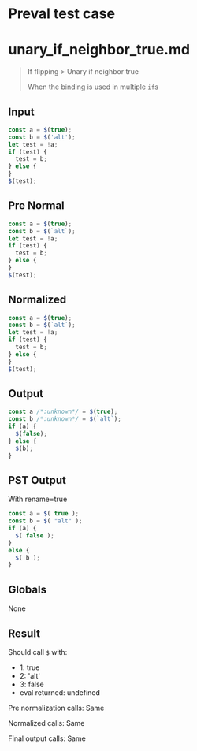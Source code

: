 # Preval test case

# unary_if_neighbor_true.md

> If flipping > Unary if neighbor true
>
> When the binding is used in multiple `if`s

## Input

`````js filename=intro
const a = $(true);
const b = $('alt');
let test = !a;
if (test) {
  test = b;
} else {
}
$(test);
`````

## Pre Normal


`````js filename=intro
const a = $(true);
const b = $(`alt`);
let test = !a;
if (test) {
  test = b;
} else {
}
$(test);
`````

## Normalized


`````js filename=intro
const a = $(true);
const b = $(`alt`);
let test = !a;
if (test) {
  test = b;
} else {
}
$(test);
`````

## Output


`````js filename=intro
const a /*:unknown*/ = $(true);
const b /*:unknown*/ = $(`alt`);
if (a) {
  $(false);
} else {
  $(b);
}
`````

## PST Output

With rename=true

`````js filename=intro
const a = $( true );
const b = $( "alt" );
if (a) {
  $( false );
}
else {
  $( b );
}
`````

## Globals

None

## Result

Should call `$` with:
 - 1: true
 - 2: 'alt'
 - 3: false
 - eval returned: undefined

Pre normalization calls: Same

Normalized calls: Same

Final output calls: Same

